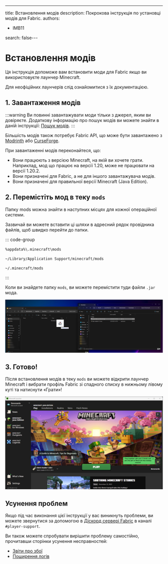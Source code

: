 ---
title: Встановлення модів
description: Покрокова інструкція по установці модів для Fabric.
authors:
  - IMB11

search: false---

# Встановлення модів

Ця інструкція допоможе вам встановити моди для Fabric якщо ви використовуєте лаунчер Minecraft.

Для неофіційних лаунчерів слід ознайомитися з їх документацією.

## 1. Завантаження модів

:::warning
Ви повинні завантажувати моди тільки з джерел, яким ви довіряєте. Додаткову інформацію про пошук модів ви можете знайти в даній інструкції: [Пошук модів](./finding-mods).
:::

Більшість модів також потребує Fabric API, що може бути завантажено з [Modrinth](https://modrinth.com/mod/fabric-api) або [CurseForge](https://curseforge.com/minecraft/mc-mods/fabric-api).

При завантаженні модів переконайтеся, що:

- Вони працюють з версією Minecraft, на якій ви хочете грати. Наприклад, мод що працює на версії 1.20, може не працювати на версії 1.20.2.
- Вони призначені для Fabric, а не для іншого завантажувача модів.
- Вони призначені для правильної версії Minecraft (Java Edition).

## 2. Перемістіть мод в теку `mods`

Папку mods можна знайти в наступних місцях для кожної операційної системи.

Зазвичай ви можете вставити ці шляхи в адресний рядок провідника файлів, щоб швидко перейти до папки.

::: code-group

```:no-line-numbers [Windows]
%appdata%\.minecraft\mods
```

```:no-line-numbers [macOS]
~/Library/Application Support/minecraft/mods
```

```:no-line-numbers [Linux]
~/.minecraft/mods
```

:::

Коли ви знайдете папку `mods`, ви можете перемістити туди файли `.jar` мода.

![Встановлені моди в теці mods](/assets/players/installing-mods.png)

## 3. Готово!

Після встановлення модів в теку `mods` ви можете відкрити лаунчер Minecraft і вибрати профіль Fabric зі спадного списку в нижньому лівому куті та натиснути «Грати»!

![Лаунчер Minecraft з вибраним профілем Fabric](/assets/players/installing-fabric/launcher-screen.png)

## Усунення проблем

Якщо під час виконання цієї інструкції у вас виникнуть проблеми, ви можете звернутися за допомогою в [Діскорд сервері Fabric](https://discord.gg/v6v4pMv) в каналі `#player-support`.

Ви також можете спробувати вирішити проблему самостійно, прочитавши сторінки усунення несправностей:

- [Звіти про збої](./troubleshooting/crash-reports)
- [Поширення логів](./troubleshooting/uploading-logs)
